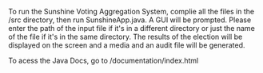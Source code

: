 To run the Sunshine Voting Aggregation System, complie all the files in the /src directory, then run SunshineApp.java.
A GUI will be prompted. Please enter the path of the input file if it's in a different directory or just the name of the file if it's in the same directory.
The results of the election will be displayed on the screen and a media and an audit file will be generated.

To acess the Java Docs, go to /documentation/index.html
